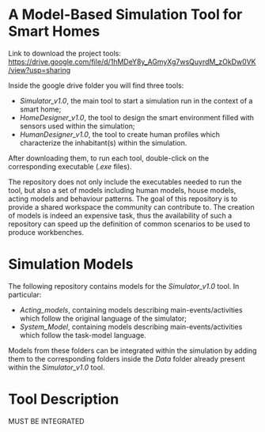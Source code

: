 # A Model-Based Simulation Tool for Smart Homes

Link to download the project tools:
https://drive.google.com/file/d/1hMDeY8y_AGmyXg7wsQuyrdM_zOkDw0VK/view?usp=sharing

Inside the google drive folder you will find three tools:
- *Simulator_v1.0*, the main tool to start a simulation run in the context of a smart home;
- *HomeDesigner_v1.0*, the tool to design the smart environment filled with sensors used within the simulation;
- *HumanDesigner_v1.0*, the tool to create human profiles which characterize the inhabitant(s) within the simulation.

After downloading them, to run each tool, double-click on the corresponding executable (*.exe* files).

The repository does not only include the executables needed to run the tool, but also a set of models including human models, house models, acting models and behaviour patterns. The goal of this repository is to provide a shared workspace the community can contribute to. The creation of models is indeed an expensive task, thus the availability of such a repository can speed up the definition of common scenarios to be used to produce workbenches.

# Simulation Models

The following repository contains models for the *Simulator_v1.0* tool. In particular:
- *Acting_models*, containing models describing main-events/activities which follow the original language of the simulator;
- *System_Model*, containing models describing main-events/activities which follow the task-model language.

Models from these folders can be integrated within the simulation by adding them to the corresponding folders inside the *Data* folder already present within the *Simulator_v1.0* tool.

# Tool Description

MUST BE INTEGRATED
